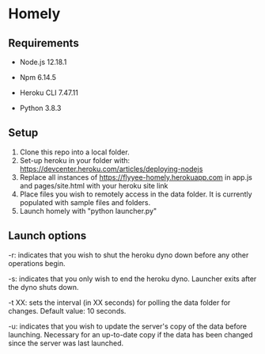 # Homely

## Requirements

- Node.js 12.18.1

- Npm 6.14.5

- Heroku CLI 7.47.11

- Python 3.8.3

## Setup

1. Clone this repo into a local folder.
2. Set-up heroku in your folder with: https://devcenter.heroku.com/articles/deploying-nodejs
3. Replace all instances of https://flyyee-homely.herokuapp.com in app.js and pages/site.html with your heroku site link
4. Place files you wish to remotely access in the data folder. It is currently populated with sample files and folders.
5. Launch homely with "python launcher.py"

## Launch options

-r: indicates that you wish to shut the heroku dyno down before any other operations begin.

-s: indicates that you only wish to end the heroku dyno. Launcher exits after the dyno shuts down.

-t XX: sets the interval (in XX seconds) for polling the data folder for changes. Default value: 10 seconds.

-u: indicates that you wish to update the server's copy of the data before launching. Necessary for an up-to-date copy if the data has been changed since the server was last launched.
